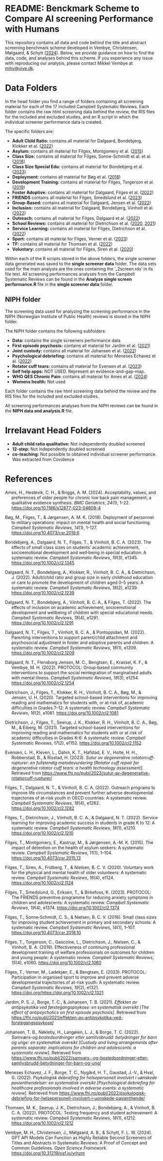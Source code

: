 
<!-- README.md is generated from README.Rmd. Please edit that file -->

# README: Benckmark Scheme to Compare AI screening Performance with Humans

This repository contains all data and code behind the title and abstract
screening benchmark scheme developed in Vembye, Christensen, Mølgaard, &
Schytt ([2024](#ref-Vembye2024_gpt)). Below, we provide guidance on how
to find the data, code, and analyses behind this scheme. If you
experience any issue with reproducing our analysis, please contact
Mikkel Vembye at <mihv@vive.dk>.

# Data Folders

In the head folder you find a range of folders containing all screening
material for each of the 17 included Campbell Systematic Reviews. Each
folder contains the raw html screening data behind the review, the RIS
files for the included and excluded studies, and an R script in which
the individual screener performance data is created.

The specific folders are:  

- **Adult Child Ratio:** contains all material for Dalgaard, Bondebjerg,
  Klokker et al. ([2022](#ref-Dalgaard2022))
- **Asylum:** contains all material for Filges, Montgomery et al.
  ([2015](#ref-Filges2015b))
- **Class Size:** contains all material for Filges, Sonne-Schmidt et
  al. et al. ([2018](#ref-Filges2018))
- **Class Size Special Edu:** contains all material for Bondebjerg et
  al. ([2023](#ref-Bondebjerg2023))
- **Deployment:** contains all material for Bøg et al.
  ([2018](#ref-Bøg2018))
- **Development Training:** contains all material for Filges, Torgerson
  et al. ([2019](#ref-Filges2019))
- **Foster Adoptive:** contains all material for Dalgaard, Filges et al.
  ([2022](#ref-Dalgaard2022c))
- **FRIENDS** contains all material for Filges, Smedslund et al.
  ([2023](#ref-Filges2023))
- **Group-Based:** contains all material for Dalgaard, Jensen et al.
  ([2022](#ref-Dalgaard2022a))
- **Inclusion:** contains all material for Dalgaard, Bondebjerg,
  Viinholt et al. ([2022](#ref-Dalgaard2022b))
- **Outreach:** contains all material for Filges, Dalgaard et al.
  ([2022](#ref-Filges2022))
- **School Reviews:** contains all material for Dietrichson et al.
  ([2020](#ref-Dietrichson2020), [2021](#ref-Dietrichson2021))
- **Service Learning:** contains all material for Filges, Dietrichson et
  al. ([2022](#ref-Filges2022a))
- **Sport:** contains all material for Filges, Verner et al.
  ([2023](#ref-Filges2023a))
- **TF:** contains all material for Thomsen et al.
  ([2022](#ref-Thomsen2022))
- **Voluntary:** contains all material for Filges, Siren et al.
  ([2020](#ref-Filges2020))

Within each of the R scripts stored in the above folders, the single
screener data generated was saved to the **single screener data**
folder. The data sets used for the main analysis are the ones containing
the ’\_2screen.rds’ in its file text. All screening performances
analyses from the Campbell Systematic Reviews can be found in the
**Analyze single screen performance.R** file in the **single screener
data** folder.

## NIPH folder

The screening data used for analyzing the screening performance in the
NIPH (Norwegian Institute of Public Health) reviews is stored in the
NIPH folder.  

The NIPH folder contains the following subfolders:  

- **Data:** contains the single screeners performance data  
- **First episode psychosis:** contains all material for Jardim et al.
  ([2021](#ref-Jardim2021))
- **Joint custody:** contains all material for Johansen et al.
  ([2022](#ref-Johansen2022))
- **Psychological debriefing:** contains all material for Meneses
  Echavez et al. ([2022](#ref-MenesesEchavez2022))
- **Rotator cuff tears:** contains all material for Evensen et al.
  ([2023](#ref-Evensen2023))
- **Self help apps:** NOT USED. Represent an evidence-and-gap-map.
- **WHO QES Chronic Pain:** contains all material for Ames et al.
  ([2024](#ref-Ames2024))
- **Womens health:** Not used

Each folder contains the raw html screening data behind the review and
the RIS files for the included and excluded studies.  

All screening performances analyses from the NIPH reviews can be found
in the **NIPH data and analysis.R** file.

# Irrelavant Head Folders

- **Adult child ratio qualitative:** Not independently doubled screened
- **12-step:** Not independently doubled screened
- **co-teaching:** Not possible to obtained individual screener
  performance. Was extracted from Covidence

# References

<div id="refs" class="references csl-bib-body hanging-indent"
entry-spacing="0" line-spacing="2">

<div id="ref-Ames2024" class="csl-entry">

Ames, H., Hestevik, C. H., & Briggs, A. M. (2024).
<span class="nocase">Acceptability, values, and preferences of older
people for chronic low back pain management; a qualitative evidence
synthesis</span>. *BMC Geriatrics*, *24*(1), 1–22.
<https://doi.org/10.1186/s12877-023-04608-4>

</div>

<div id="ref-Bøg2018" class="csl-entry">

Bøg, M., Filges, T., & Jørgensen, A. M. K. (2018).
<span class="nocase">Deployment of personnel to military operations:
impact on mental health and social functioning</span>. *Campbell
Systematic Reviews*, *14*(1), 1–127.
<https://doi.org/10.4073/csr.2018.6>

</div>

<div id="ref-Bondebjerg2023" class="csl-entry">

Bondebjerg, A., Dalgaard, N. T., Filges, T., & Viinholt, B. C. A.
(2023). <span class="nocase">The effects of small class sizes on
students’ academic achievement, socioemotional development and
well‐being in special education: A systematic review</span>. *Campbell
Systematic Reviews*, *19*(3), e1345. <https://doi.org/10.1002/cl2.1345>

</div>

<div id="ref-Dalgaard2022" class="csl-entry">

Dalgaard, N. T., Bondebjerg, A., Klokker, R., Viinholt, B. C. A., &
Dietrichson, J. (2022). <span class="nocase">Adult/child ratio and group
size in early childhood education or care to promote the development of
children aged 0–5 years: A systematic review</span>. *Campbell
Systematic Reviews*, *18*(2), e1239. <https://doi.org/10.1002/cl2.1239>

</div>

<div id="ref-Dalgaard2022b" class="csl-entry">

Dalgaard, N. T., Bondebjerg, A., Viinholt, B. C. A., & Filges, T.
(2022). <span class="nocase">The effects of inclusion on academic
achievement, socioemotional development and wellbeing of children with
special educational needs</span>. *Campbell Systematic Reviews*,
*18*(4), e1291. <https://doi.org/10.1002/cl2.1291>

</div>

<div id="ref-Dalgaard2022c" class="csl-entry">

Dalgaard, N. T., Filges, T., Viinholt, B. C. A., & Pontoppidan, M.
(2022). <span class="nocase">Parenting interventions to support
parent/child attachment and psychosocial adjustment in foster and
adoptive parents and children: A systematic review</span>. *Campbell
Systematic Reviews*, *18*(1), e1209. <https://doi.org/10.1002/cl2.1209>

</div>

<div id="ref-Dalgaard2022a" class="csl-entry">

Dalgaard, N. T., Flensborg Jensen, M. C., Bengtsen, E., Krassel, K. F.,
& Vembye, M. H. (2022). <span class="nocase">PROTOCOL: Group‐based
community interventions to support the social reintegration of
marginalised adults with mental illness</span>. *Campbell Systematic
Reviews*, *18*(3), e1254. <https://doi.org/10.1002/cl2.1254>

</div>

<div id="ref-Dietrichson2020" class="csl-entry">

Dietrichson, J., Filges, T., Klokker, R. H., Viinholt, B. C. A., Bøg,
M., & Jensen, U. H. (2020). <span class="nocase">Targeted school-based
interventions for improving reading and mathematics for students with,
or at risk of, academic difficulties in Grades 7–12: A systematic
review</span>. *Campbell Systematic Reviews*, *16*(2), e1081.
<https://doi.org/10.1002/cl2.1081>

</div>

<div id="ref-Dietrichson2021" class="csl-entry">

Dietrichson, J., Filges, T., Seerup, J. K., Klokker, R. H., Viinholt, B.
C. A., Bøg, M., & Eiberg, M. (2021). <span class="nocase">Targeted
school-based interventions for improving reading and mathematics for
students with or at risk of academic difficulties in Grades K-6: A
systematic review</span>. *Campbell Systematic Reviews*, *17*(2), e1152.
<https://doi.org/10.1002/cl2.1152>

</div>

<div id="ref-Evensen2023" class="csl-entry">

Evensen, L. H., Kleven, L., Dahm, K. T., Hafstad, E. V., Holte, H. H.,
Robberstad, B., & Risstad, H. (2023). *<span class="nocase">Sutur av
degenerative rotatorcuff-rupturer: en fullstendig metodevurdering
\[Rotator cuff repair for degenerative rotator cuff tears: a health
technology assessment\].</span>* Retrieved from
<https://www.fhi.no/publ/2023/sutur-av-degenerative-rotatorcuff-rupturer/>

</div>

<div id="ref-Filges2022" class="csl-entry">

Filges, T., Dalgaard, N. T., & Viinholt, B. C. A. (2022).
<span class="nocase">Outreach programs to improve life circumstances and
prevent further adverse developmental trajectories of at-risk youth in
OECD countries: A systematic review</span>. *Campbell Systematic
Reviews*, *18*(4), e1282. <https://doi.org/10.1002/cl2.1282>

</div>

<div id="ref-Filges2022a" class="csl-entry">

Filges, T., Dietrichson, J., Viinholt, B. C. A., & Dalgaard, N. T.
(2022). <span class="nocase">Service learning for improving academic
success in students in grade K to 12: A systematic review</span>.
*Campbell Systematic Reviews*, *18*(1), e1210.
<https://doi.org/10.1002/cl2.1210>

</div>

<div id="ref-Filges2015b" class="csl-entry">

Filges, T., Montgomery, E., Kastrup, M., & Jørgensen, A.-M. K. (2015).
<span class="nocase">The impact of detention on the health of asylum
seekers: A systematic review</span>. *Campbell Systematic Reviews*,
*11*(1), 1–104. <https://doi.org/10.4073/csr.2015.13>

</div>

<div id="ref-Filges2020" class="csl-entry">

Filges, T., Siren, A., Fridberg, T., & Nielsen, B. C. V. (2020).
<span class="nocase">Voluntary work for the physical and mental health
of older volunteers: A systematic review</span>. *Campbell Systematic
Reviews*, *16*(4), e1124. <https://doi.org/10.1002/cl2.1124>

</div>

<div id="ref-Filges2023" class="csl-entry">

Filges, T., Smedslund, G., Eriksen, T., & Birkefoss, K. (2023).
<span class="nocase">PROTOCOL: The FRIENDS preventive programme for
reducing anxiety symptoms in children and adolescents: A systematic
review</span>. *Campbell Systematic Reviews*, *19*(4), e1374.
<https://doi.org/10.1002/cl2.1374>

</div>

<div id="ref-Filges2018" class="csl-entry">

Filges, T., Sonne‐Schmidt, C. S., & Nielsen, B. C. V. (2018).
<span class="nocase">Small class sizes for improving student achievement
in primary and secondary schools: A systematic review</span>. *Campbell
Systematic Reviews*, *14*(1), 1–107.
<https://doi.org/10.4073/csr.2018.10>

</div>

<div id="ref-Filges2019" class="csl-entry">

Filges, T., Torgerson, C., Gascoine, L., Dietrichson, J., Nielsen, C., &
Viinholt, B. A. (2019). <span class="nocase">Effectiveness of continuing
professional development training of welfare professionals on outcomes
for children and young people: A systematic review</span>. *Campbell
Systematic Reviews*, *15*(4), e1060. <https://doi.org/10.1002/cl2.1060>

</div>

<div id="ref-Filges2023a" class="csl-entry">

Filges, T., Verner, M., Ladekjær, E., & Bengtsen, E. (2023).
<span class="nocase">PROTOCOL: Participation in organised sport to
improve and prevent adverse developmental trajectories of at-risk youth:
A systematic review</span>. *Campbell Systematic Reviews*, *19*(2),
e1321. https://doi.org/<https://doi.org/10.1002/cl2.1321>

</div>

<div id="ref-Jardim2021" class="csl-entry">

Jardim, P. S. J., Borge, T. C., & Johansen, T. B. (2021).
*<span class="nocase">Effekten av antipsykotika ved
f<span class="nocase">ø</span>rstegangspsykose: en systematisk oversikt
\[The effect of antipsychotics on first episode psychosis\]</span>*.
Retrieved from
<https://fhi.no/publ/2021/effekten-av-antipsykotika-ved-forstegangspsykose/>

</div>

<div id="ref-Johansen2022" class="csl-entry">

Johansen, T. B., Nøkleby, H., Langøien, L. J., & Borge, T. C. (2022).
*<span class="nocase">Samv<span class="nocase">æ</span>rs-og
bostedsordninger etter samlivsbrudd: betydninger for barn og unge: en
systematisk oversikt \[Custody and living arrangements after parents
separate: implications for children and adolescents: a systematic
review\]</span>*. Retrieved from
<https://www.fhi.no/publ/2022/samvars--og-bostedsordninger-etter-samlivsbrudd-betydninger-for-barn-og-ung/>

</div>

<div id="ref-MenesesEchavez2022" class="csl-entry">

Meneses Echavez, J. F., Borge, T. C., Nygård, H. T., Gaustad, J.-V., &
Hval, G. (2022). *<span class="nocase">Psykologisk debriefing for
helsepersonell involvert i u<span class="nocase">ø</span>nskede
pasienthendelser: en systematisk oversikt \[Psychological debriefing for
healthcare professionals involved in adverse events: a systematic
review\]</span>*. Retrieved from
<https://www.fhi.no/publ/2022/psykologisk-debriefing-for-helsepersonell-involvert-i-uonskede-pasienthende/>

</div>

<div id="ref-Thomsen2022" class="csl-entry">

Thomsen, M. K., Seerup, J. K., Dietrichson, J., Bondebjerg, A., &
Viinholt, B. C. A. (2022). <span class="nocase">PROTOCOL: Testing
frequency and student achievement: A systematic review</span>. *Campbell
Systematic Reviews*, *18*(1), e1212. <https://doi.org/10.1002/cl2.1212>

</div>

<div id="ref-Vembye2024_gpt" class="csl-entry">

Vembye, M. H., Christensen, J., Mølgaard, A. B., & Schytt, F. L. W.
(2024). <span class="nocase">GPT API Models Can Function as Highly
Reliable Second Screeners of Titles and Abstracts in Systematic Reviews:
A Proof of Concept and Common Guidelines</span>. *Open Science
Framework*. <https://doi.org/10.31219/osf.io/yrhzm>

</div>

</div>
